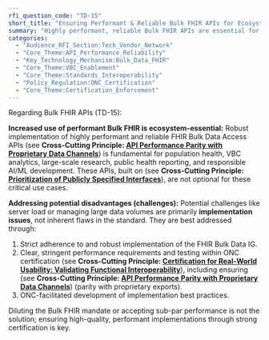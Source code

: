 ```yaml
---
rfi_question_code: "TD-15"
short_title: "Ensuring Performant & Reliable Bulk FHIR APIs for Ecosystem Needs"
summary: "Highly performant, reliable Bulk FHIR APIs are essential for pop health, VBC, research, and AI. Address implementation challenges (load, volume) via strict IG adherence, robust implementation, and stringent performance certification. #BulkFHIR #APIPerformance #HealthIT"
categories:
  - "Audience_RFI_Section:Tech_Vendor_Network"
  - "Core_Theme:API_Performance_Reliability"
  - "Key_Technology_Mechanism:Bulk_Data_FHIR"
  - "Core_Theme:VBC_Enablement"
  - "Core_Theme:Standards_Interoperability"
  - "Policy_Regulation:ONC_Certification"
  - "Core_Theme:Certification_Enforcement"
---
```

Regarding Bulk FHIR APIs (TD-15):

**Increased use of performant Bulk FHIR is ecosystem-essential:** Robust implementation of highly performant and reliable FHIR Bulk Data Access APIs (see **Cross-Cutting Principle: [API Performance Parity with Proprietary Data Channels](#API_PERFORMANCE)**) is fundamental for population health, VBC analytics, large-scale research, public health reporting, and responsible AI/ML development. These APIs, built on (see **Cross-Cutting Principle: [Prioritization of Publicly Specified Interfaces](#OPEN_STANDARDS_FIRST)**), are not optional for these critical use cases.

**Addressing potential disadvantages (challenges):**
Potential challenges like server load or managing large data volumes are primarily **implementation issues**, not inherent flaws in the standard. They are best addressed through:
1.  Strict adherence to and robust implementation of the FHIR Bulk Data IG.
2.  Clear, stringent performance requirements and testing within ONC certification (see **Cross-Cutting Principle: [Certification for Real-World Usability: Validating Functional Interoperability](#CERTIFICATION_FOR_REAL_WORLD_USABILITY)**), including ensuring (see **Cross-Cutting Principle: [API Performance Parity with Proprietary Data Channels](#API_PERFORMANCE)**) (parity with proprietary exports).
3.  ONC-facilitated development of implementation best practices.

Diluting the Bulk FHIR mandate or accepting sub-par performance is not the solution; ensuring high-quality, performant implementations through strong certification is key.